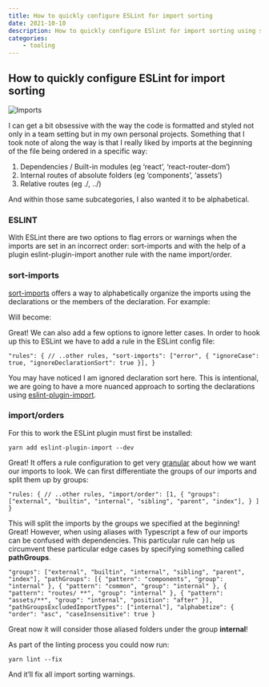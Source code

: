 ```yaml
---
title: How to quickly configure ESLint for import sorting
date: 2021-10-10
description: How to quickly configure ESlint for import sorting using sort-imports and eslint-plugin-import with the import/orders rule.
categories:
    - tooling
---
```


## How to quickly configure ESLint for import sorting

![Imports](https://cdn.hashnode.com/res/hashnode/image/upload/v1633878320428/4iT3fpY3R.jpeg)

I can get a bit obsessive with the way the code is formatted and styled not only in a team setting but in my own personal projects. Something that I took note of along the way is that I really liked by imports at the beginning of the file being ordered in a specific way:

1. Dependencies / Built-in modules (eg ‘react’, ‘react-router-dom’)
2. Internal routes of absolute folders (eg ‘components’, ‘assets’)
3. Relative routes (eg ./, ../)

And within those same subcategories, I also wanted it to be alphabetical.

### ESLINT

With ESLint there are two options to flag errors or warnings when the imports are set in an incorrect order: sort-imports and with the help of a plugin eslint-plugin-import another rule with the name import/order.

### sort-imports

[sort-imports](https://eslint.org/docs/rules/sort-imports) offers a way to alphabetically organize the imports using the declarations or the members of the declaration. For example:

Will become:

Great! We can also add a few options to ignore letter cases. In order to hook up this to ESLint we have to add a rule in the ESLint config file:

```
"rules": { // ..other rules, "sort-imports": ["error", { "ignoreCase": true, "ignoreDeclarationSort": true }], }
```

You may have noticed I am ignored declaration sort here. This is intentional, we are going to have a more nuanced approach to sorting the declarations using [eslint-plugin-import](https://github.com/import-js/eslint-plugin-import).

### import/orders

For this to work the ESLint plugin must first be installed:

```
yarn add eslint-plugin-import --dev
```

Great! It offers a rule configuration to get very [granular](https://github.com/import-js/eslint-plugin-import/blob/main/docs/rules/order.md) about how we want our imports to look. We can first differentiate the groups of our imports and split them up by groups:

```
"rules: { // ..other rules, "import/order": [1, { "groups": ["external", "builtin", "internal", "sibling", "parent", "index"], } ] }
```

This will split the imports by the groups we specified at the beginning! Great! However, when using aliases with Typescript a few of our imports can be confused with dependencies. This particular rule can help us circumvent these particular edge cases by specifying something called **pathGroups**.

```
"groups": ["external", "builtin", "internal", "sibling", "parent", "index"], "pathGroups": [{ "pattern": "components", "group": "internal" }, { "pattern": "common", "group": "internal" }, { "pattern": "routes/ **", "group": "internal" }, { "pattern": "assets/**", "group": "internal", "position": "after" }], "pathGroupsExcludedImportTypes": ["internal"], "alphabetize": { "order": "asc", "caseInsensitive": true }
```

Great now it will consider those aliased folders under the group **internal**!

As part of the linting process you could now run:

```
yarn lint --fix
```

And it’ll fix all import sorting warnings.
